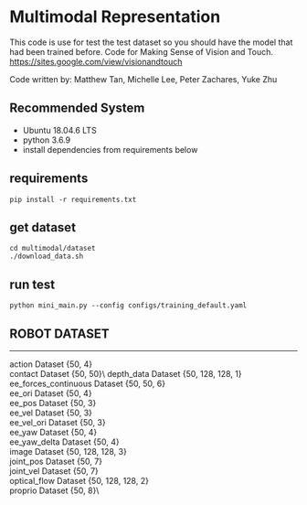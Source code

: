 # Multimodal Representation 

This code is use for test the test dataset so you should have the model that had been trained before.
Code for Making Sense of Vision and Touch. 
https://sites.google.com/view/visionandtouch

Code written by: Matthew Tan, Michelle Lee, Peter Zachares, Yuke Zhu 
## Recommended System
* Ubuntu 18.04.6 LTS
* python 3.6.9
* install dependencies from requirements below

## requirements
`pip install -r requirements.txt`

## get dataset

```
cd multimodal/dataset
./download_data.sh
```
## run test

`python mini_main.py --config configs/training_default.yaml`


## ROBOT DATASET
----
action                   Dataset {50, 4}\
contact                  Dataset {50, 50}\ 
depth_data               Dataset {50, 128, 128, 1}\
ee_forces_continuous     Dataset {50, 50, 6}\
ee_ori                   Dataset {50, 4}\
ee_pos                   Dataset {50, 3}\
ee_vel                   Dataset {50, 3}\
ee_vel_ori               Dataset {50, 3}\
ee_yaw                   Dataset {50, 4}\
ee_yaw_delta             Dataset {50, 4}\
image                    Dataset {50, 128, 128, 3}\
joint_pos                Dataset {50, 7}\
joint_vel                Dataset {50, 7}\
optical_flow             Dataset {50, 128, 128, 2}\
proprio                  Dataset {50, 8}\

